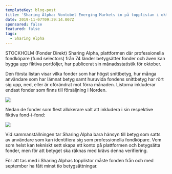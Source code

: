 ```yaml
---
templateKey: blog-post
title: 'Sharing Alpha: Vontobel Emerging Markets in på topplistan i oktober'
date: 2019-11-07T09:39:14.007Z
sponsored: false
featured: false
tags:
  - Sharing Alpha
---
```

STOCKHOLM (Fonder Direkt) Sharing Alpha, plattformen där professionella fondköpare (fund selectors) från 74 länder betygsätter fonder och även kan bygga upp fiktiva portföljer, har publicerat sin månadsstatistik för oktober.

Den första listan visar vilka fonder som har högst snittbetyg, hur många användare som har lämnat betyg samt huruvida fondens snittbetyg har rört sig upp, ned, eller är oförändrat mot förra månaden. Listorna inkluderar endast fonder som finns till försäljning i Norden.

![](/img/1.jpg)

Nedan de fonder som flest allokerare valt att inkludera i sin respektive fiktiva fond-i-fond:

![](/img/2.jpg)

Vid sammanställningen tar Sharing Alpha bara hänsyn till betyg som satts av användare som kan identifiera sig som professionella fondköpare. Vem som helst kan tekniskt sett skapa ett konto på plattformen och betygsätta fonder, men för att betyget ska räknas med krävs denna verifiering.

För att tas med i Sharing Alphas topplistor måste fonden från och med september ha fått minst tio betygsättningar.
